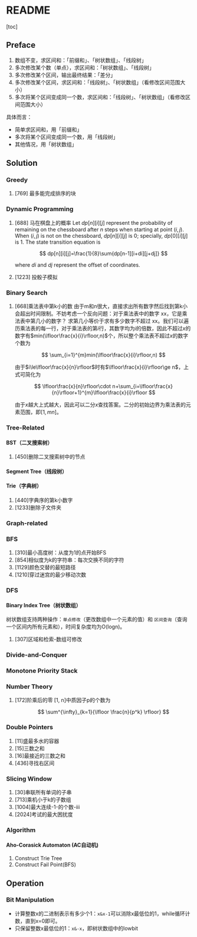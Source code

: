 # README

[toc]

## Preface

1. 数组不变，求区间和：「前缀和」、「树状数组」、「线段树」
2. 多次修改某个数（单点），求区间和：「树状数组」、「线段树」
3. 多次修改某个区间，输出最终结果：「差分」
4. 多次修改某个区间，求区间和：「线段树」、「树状数组」（看修改区间范围大小）
5. 多次将某个区间变成同一个数，求区间和：「线段树」、「树状数组」（看修改区间范围大小）

具体而言：

- 简单求区间和，用「前缀和」
- 多次将某个区间变成同一个数，用「线段树」
- 其他情况，用「树状数组」

## Solution

### Greedy

1. [769] 最多能完成排序的块

### Dynamic Programming

1. [688] 马在棋盘上的概率
   Let $dp[n][i][j]$ represent the probability of remaining on the chessboard after $n$ steps when starting at point $(i,j)$. When $(i,j)$ is not on the chessboard, $dp[n][i][j]$ is 0; specially, $dp[0][i][j]$ is $1$. The state transition equation is

   $$
   dp[n][i][j]=\frac{1}{8}\sum{dp[n-1][i+di][j+dj]}
   $$

   where $di$ and $dj$ represent the offset of coordinates.
2. [1223] 投骰子模拟

### Binary Search

1. [668]乘法表中第k小的数
   由于m和n很大，直接求出所有数字然后找到第k小会超出时间限制。不妨考虑一个反向问题：对于乘法表中的数字 xx，它是乘法表中第几小的数字？
   求第几小等价于求有多少数字不超过 xx。我们可以遍历乘法表的每一行，对于乘法表的第$i$行，其数字均为$i$的倍数，因此不超过$x$的数字有$min(\lfloor\frac{x}{i}\rfloor,n)$个，所以整个乘法表不超过$x$的数字个数为

   $$
   \sum_{i=1}^{m}min(\lfloor\frac{x}{i}\rfloor,n)
   $$

   由于$i\le\lfloor\frac{x}{n}\rfloor$时有$\lfloor\frac{x}{i}\rfloor\ge n$，上式可简化为

   $$
   \lfloor\frac{x}{n}\rfloor\cdot n+\sum_{i=\lfloor\frac{x}{n}\rfloor+1}^{m}\lfloor\frac{x}{i}\rfloor
   $$

   由于$x$越大上式越大，因此可以二分$x$查找答案。二分的初始边界为乘法表的元素范围，即$[1,mn]$。

### Tree-Related

#### BST（二叉搜索树）

1. [450]删除二叉搜索树中的节点

#### Segment Tree（线段树）

#### Trie（字典树）

1. [440]字典序的第k小数字
2. [1233]删除子文件夹

### Graph-related

### BFS

1. [310]最小高度树：从度为1的点开始BFS
2. [854]相似度为k的字符串：每次交换不同的字符
3. [1129]颜色交替的最短路径
4. [1210]穿过迷宫的最少移动次数

### DFS

#### Binary Index Tree（树状数组）

树状数组支持两种操作：`单点修改`（更改数组中一个元素的值）和 `区间查询`（查询一个区间内所有元素和），时间复杂度均为O(logn)。

1. [307]区域和检索-数组可修改

### Divide-and-Conquer

### Monotone Priority Stack

### Number Theory

1. [172]阶乘后的零
   [1, n]中质因子p的个数为

   $$
   \sum^{\infty}_{k=1}{\lfloor \frac{n}{p^k} \rfloor}
   $$

### Double Pointers

1. [11]盛最多水的容器
2. [15]三数之和
3. [16]最接近的三数之和
4. [436]寻找右区间

### Slicing Window

1. [30]串联所有单词的子串
2. [713]乘机小于k的子数组
3. [1004]最大连续-1-的个数-iii
4. [2024]考试的最大困扰度

### Algorithm

#### Aho-Corasick Automaton (AC自动机)

1. Construct Trie Tree
2. Construct Fail Point(BFS)

## Operation

### Bit Manipulation

- 计算整数x的二进制表示有多少个1：`x&x-1`可以消除x最低位的1，while循环计数，直到x=0即可。
- 只保留整数x最低位的1：`x&-x`，即树状数组中的lowbit
